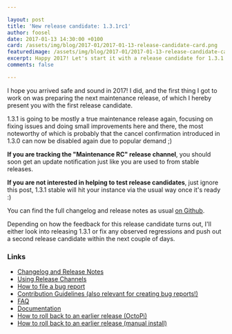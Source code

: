 ```yaml
---

layout: post
title: 'New release candidate: 1.3.1rc1'
author: foosel
date: 2017-01-13 14:30:00 +0100
card: /assets/img/blog/2017-01/2017-01-13-release-candidate-card.png
featuredimage: /assets/img/blog/2017-01/2017-01-13-release-candidate-card.png
excerpt: Happy 2017! Let's start it with a release candidate for 1.3.1 :)
comments: false

---
```


I hope you arrived safe and sound in 2017! I did, and the first thing
I got to work on was preparing the next maintenance release, of which
I hereby present you with the first release candidate.

1.3.1 is going to be mostly a true maintenance release again, focusing
on fixing issues and doing small improvements here and there, the most
noteworthy of which is probably that the cancel confirmation introduced
in 1.3.0 can now be disabled again due to popular demand ;)

**If you are tracking the "Maintenance RC" release channel**, you
should soon get an update notification just like you are used to from
stable releases.

**If you are not interested in helping to test release candidates**, just
ignore this post, 1.3.1 stable will hit your instance via the usual
way once it's ready :)

You can find the full changelog and release notes as usual 
[on Github](https://github.com/foosel/OctoPrint/releases/tag/1.3.1rc1).

Depending on how the feedback for this release candidate turns out, I'll
either look into releasing 1.3.1 or fix any observed regressions and push
out a second release candidate within the next couple of days.

### Links

  * [Changelog and Release Notes](https://github.com/foosel/OctoPrint/releases/tag/1.3.1rc1)
  * [Using Release Channels](https://github.com/foosel/OctoPrint/wiki/Using-Release-Channels)
  * [How to file a bug report](https://github.com/foosel/OctoPrint/blob/master/CONTRIBUTING.md#how-to-file-a-bug-report)
  * [Contribution Guidelines (also relevant for creating bug reports!)](https://github.com/foosel/OctoPrint/blob/master/CONTRIBUTING.md)
  * [FAQ](https://github.com/foosel/OctoPrint/wiki/FAQ)
  * [Documentation](http://docs.octoprint.org/)
  * [How to roll back to an earlier release (OctoPi)](https://github.com/foosel/OctoPrint/wiki/FAQ#how-can-i-revert-to-an-older-version-of-the-octoprint-installation-on-my-octopi-image)
  * [How to roll back to an earlier release (manual install)](https://github.com/foosel/OctoPrint/wiki/FAQ#how-can-i-roll-back-to-an-earlier-version-after-an-update)

